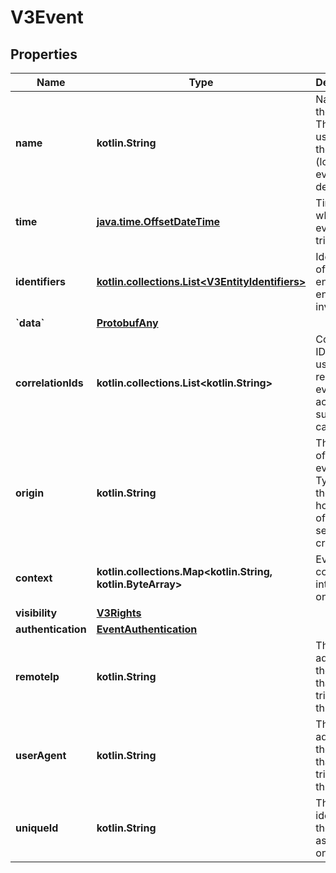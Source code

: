 
# V3Event

## Properties
Name | Type | Description | Notes
------------ | ------------- | ------------- | -------------
**name** | **kotlin.String** | Name of the event. This can be used to find the (localized) event description. |  [optional]
**time** | [**java.time.OffsetDateTime**](java.time.OffsetDateTime.md) | Time at which the event was triggered. |  [optional]
**identifiers** | [**kotlin.collections.List&lt;V3EntityIdentifiers&gt;**](V3EntityIdentifiers.md) | Identifiers of the entity (or entities) involved. |  [optional]
**&#x60;data&#x60;** | [**ProtobufAny**](ProtobufAny.md) |  |  [optional]
**correlationIds** | **kotlin.collections.List&lt;kotlin.String&gt;** | Correlation IDs can be used to find related events and actions such as API calls. |  [optional]
**origin** | **kotlin.String** | The origin of the event. Typically the hostname of the server that created it. |  [optional]
**context** | **kotlin.collections.Map&lt;kotlin.String, kotlin.ByteArray&gt;** | Event context, internal use only. |  [optional]
**visibility** | [**V3Rights**](V3Rights.md) |  |  [optional]
**authentication** | [**EventAuthentication**](EventAuthentication.md) |  |  [optional]
**remoteIp** | **kotlin.String** | The IP address of the caller that triggered this event. |  [optional]
**userAgent** | **kotlin.String** | The IP address of the caller that triggered this event. |  [optional]
**uniqueId** | **kotlin.String** | The unique identifier of the event, assigned on creation. |  [optional]



